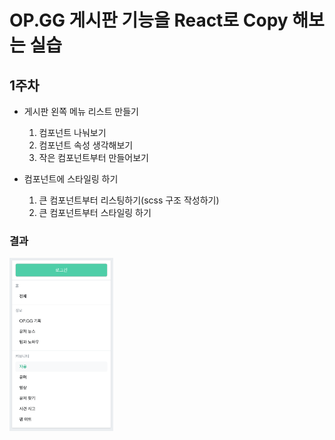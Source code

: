 # OP.GG 게시판 기능을 React로 Copy 해보는 실습

## 1주차

* 게시판 왼쪽 메뉴 리스트 만들기
  
  1. 컴포넌트 나눠보기
  2. 컴포넌트 속성 생각해보기
  3. 작은 컴포넌트부터 만들어보기
  
* 컴포넌트에 스타일링 하기

  1. 큰 컴포넌트부터 리스팅하기(scss 구조 작성하기)
  2. 큰 컴포넌트부터 스타일링 하기


### 결과

<img src="git/example.png" alt="실습 결과" style="width:33%; height:33%;" />
